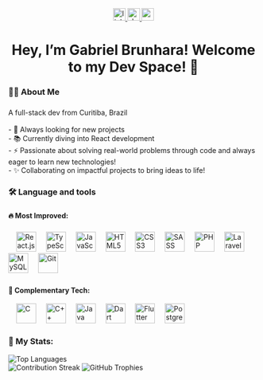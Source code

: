 <br clear="both">

###

<div align="center">
  <a href="https://www.linkedin.com/in/gabriel-brunhara-049b43248/" target="_blank">
    <img src="https://img.shields.io/static/v1?message=LinkedIn&logo=linkedin&label=&color=0077B5&logoColor=white&labelColor=&style=for-the-badge" height="25" alt="linkedin logo" />
  </a>
  <a href="https://gabrielbrunhara.github.io/ReactPortfolio/" target="_blank">
    <img src="https://img.shields.io/static/v1?message=Portf%C3%B3lio&logo=dev.to&label=&color=4A2CC5&logoColor=white&labelColor=&style=for-the-badge" height="25" alt="devto logo" />
  </a>
  <a href="mailto:gabrielbrunhara02@gmail.com?subject=Assunto%20do%20Email&body=Olá%2C%20Gabriel!" target="_blank">
    <img src="https://img.shields.io/static/v1?message=Gmail&logo=gmail&label=&color=D14836&logoColor=white&labelColor=&style=for-the-badge" height="25" alt="gmail logo" />
  </a>

</div>

###

<h1 align="center">Hey, I’m Gabriel Brunhara! Welcome to my Dev Space! 🚀</h1>

###

<h3 align="left">👨‍💻  About Me</h3>

###

<p align="left">A full-stack dev from Curitiba, Brazil<br><br>
- 🔭 Always looking for new projects<br>
- 📚 Currently diving into React development<br>
- ⚡ Passionate about solving real-world problems through code and always eager to learn new technologies!<br>
- ✨ Collaborating on impactful projects to bring ideas to life!</p>

###

<h3 align="left">🛠 Language and tools</h3>

###

<h4 align="left">🔥 Most Improved:</h4>

###

<div align="left">
  <img width="12" />
  <img src="https://cdn.jsdelivr.net/gh/devicons/devicon/icons/react/react-original.svg" height="40" alt="React.js" />
  <img width="12" />
  <img src="https://cdn.jsdelivr.net/gh/devicons/devicon/icons/typescript/typescript-original.svg" height="40" alt="TypeScript" />
  <img width="12" />
  <img src="https://cdn.jsdelivr.net/gh/devicons/devicon/icons/javascript/javascript-original.svg" height="40" alt="JavaScript" />
  <img width="12" />
  <img src="https://cdn.jsdelivr.net/gh/devicons/devicon/icons/html5/html5-original.svg" height="40" alt="HTML5" />
  <img width="12" />
  <img src="https://cdn.jsdelivr.net/gh/devicons/devicon/icons/css3/css3-original.svg" height="40" alt="CSS3" />
  <img width="12" />
  <img src="https://cdn.jsdelivr.net/gh/devicons/devicon/icons/sass/sass-original.svg" height="40" alt="SASS" />
  <img width="12" />
  <img src="https://cdn.jsdelivr.net/gh/devicons/devicon/icons/php/php-original.svg" height="40" alt="PHP" />
  <img width="12" />
  <img src="https://cdn.jsdelivr.net/gh/devicons/devicon/icons/laravel/laravel-original.svg" height="40" alt="Laravel" />
  <img width="12" />
  <img src="https://cdn.jsdelivr.net/gh/devicons/devicon/icons/mysql/mysql-original.svg" height="40" alt="MySQL" />
  <img width="12" />
  <img src="https://cdn.jsdelivr.net/gh/devicons/devicon/icons/git/git-original.svg" height="40" alt="Git" />
</div>

###

<h4 align="left">📔 Complementary Tech:</h4>

<div align="left">
  <img width="12" />
  <img src="https://cdn.jsdelivr.net/gh/devicons/devicon/icons/c/c-original.svg" height="40" alt="C" />
  <img width="12" />
  <img src="https://cdn.jsdelivr.net/gh/devicons/devicon/icons/cplusplus/cplusplus-original.svg" height="40" alt="C++" />
  <img width="12" />
  <img src="https://cdn.jsdelivr.net/gh/devicons/devicon/icons/java/java-original.svg" height="40" alt="Java" />
  <img width="12" />
  <img src="https://cdn.jsdelivr.net/gh/devicons/devicon/icons/dart/dart-original.svg" height="40" alt="Dart" />
  <img width="12" />
  <img src="https://cdn.jsdelivr.net/gh/devicons/devicon/icons/flutter/flutter-original.svg" height="40" alt="Flutter" />
  <img width="12" />
  <img src="https://cdn.jsdelivr.net/gh/devicons/devicon/icons/postgresql/postgresql-original.svg" height="40" alt="PostgreSQL" />
</div>

###

<h3 align="left">🚀 My Stats:</h3>

<div align="left">
  <img src="https://github-readme-stats.vercel.app/api/top-langs/?username=GabrielBrunhara&layout=compact&theme=dark" alt="Top Languages" />
  <br/>
  <img src="https://streak-stats.demolab.com/?user=GabrielBrunhara&theme=dark" alt="Contribution Streak" /> 
  <img src="https://github-profile-trophy.vercel.app/?username=GabrielBrunhara&theme=darkhub" alt="GitHub Trophies" />
</div>

###
